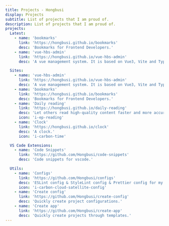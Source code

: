 ```yaml
---
title: Projects - Hongbusi
display: Projects
subtitle: List of projects that I am proud of.
description: List of projects that I am proud of.
projects:
  Latest:
    - name: 'bookmarks'
      link: 'https://hongbusi.github.io/bookmarks'
      desc: 'Bookmarks for Frontend Developers.'
    - name: 'vue-hbs-admin'
      link: 'https://hongbusi.github.io/vue-hbs-admin'
      desc: 'A vue management system. It is based on Vue3, Vite and TypeScript.'

  Sites:
    - name: 'vue-hbs-admin'
      link: 'https://hongbusi.github.io/vue-hbs-admin'
      desc: 'A vue management system. It is based on Vue3, Vite and TypeScript.'
    - name: 'bookmarks'
      link: 'https://hongbusi.github.io/bookmarks'
      desc: 'Bookmarks for Frontend Developers.'
    - name: 'Daily reading'
      link: 'https://hongbusi.github.io/daily-reading'
      desc: 'Let others read high-quality content faster and more accurately.'
      icon: 'i-ep-reading'
    - name: 'Clock'
      link: 'https://hongbusi.github.io/clock'
      desc: 'A clock.'
      icon: 'i-carbon-time'

  VS Code Extensions:
    - name: 'Code Snippets'
      link: 'https://github.com/Hongbusi/code-snippets'
      desc: 'Code snippets for vscode.'

  Utils:
    - name: 'Configs'
      link: 'https://github.com/Hongbusi/configs'
      desc: 'ESLint config & StyleLint config & Prettier config for my personal projects.'
      icon: 'i-carbon-cloud-satellite-config'
    - name: 'Create config'
      link: 'https://github.com/Hongbusi/create-config'
      desc: 'Quickly create project configurations.'
    - name: 'Create app'
      link: 'https://github.com/Hongbusi/create-app'
      desc: 'Quickly create projects through templates.'
---
```


<ListProjects :projects="frontmatter.projects"/>

<StarsRanking/>
